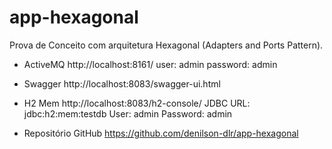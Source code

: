# app-hexagonal
Prova de Conceito com arquitetura Hexagonal (Adapters and Ports Pattern).

- ActiveMQ
http://localhost:8161/
user: admin
password: admin

- Swagger
http://localhost:8083/swagger-ui.html

- H2 Mem
http://localhost:8083/h2-console/
JDBC URL: jdbc:h2:mem:testdb
User: admin
Password: admin

- Repositório GitHub
https://github.com/denilson-dlr/app-hexagonal


